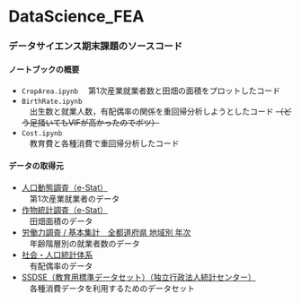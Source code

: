 # DataScience_FEA
 
### データサイエンス期末課題のソースコード

#### ノートブックの概要
- `CropArea.ipynb`
　第1次産業就業者数と田畑の面積をプロットしたコード
- `BirthRate.ipynb`  
　出生数と就業人数，有配偶率の関係を重回帰分析しようとしたコード  ~~（どう足掻いてもVIFが高かったのでボツ）~~
- `Cost.ipynb`  
　教育費と各種消費で重回帰分析したコード

#### データの取得元
- [人口動態調査（e-Stat）](https://www.e-stat.go.jp/stat-search/files?page=1&layout=datalist&toukei=00450011&tstat=000001028897&cycle=8&tclass1=000001053122&tclass2=000001053130&result_page=1&tclass3val=0&metadata=1&data=1)  
　第1次産業就業者のデータ
- [作物統計調査（e-Stat）](https://www.e-stat.go.jp/stat-search/files?page=1&layout=datalist&toukei=00500215&tstat=000001013427&cycle=0&tclass1=000001032270&tclass2=000001034721&tclass3val=0)  
　田畑面積のデータ
- [労働力調査 / 基本集計　全都道府県 地域別 年次](https://www.e-stat.go.jp/stat-search/database?page=1&layout=datalist&stat_infid=000032045605&statdisp_id=0003009700)  
　年齢階層別の就業者数のデータ
- [社会・人口統計体系](https://www.e-stat.go.jp/regional-statistics/ssdsview)  
　有配偶率のデータ
- [SSDSE（教育用標準データセット）（独立行政法人統計センター）](https://www.nstac.go.jp/use/literacy/ssdse/)  
　各種消費データを利用するためのデータセット
